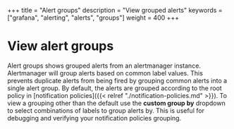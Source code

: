 +++
title = "Alert groups"
description = "View grouped alerts"
keywords = ["grafana", "alerting", "alerts", "groups"]
weight = 400
+++

# View alert groups

Alert groups shows grouped alerts from an alertmanager instance. Alertmanager will group alerts based on common label values. This prevents duplicate alerts from being fired by grouping common alerts into a single alert group. By default, the alerts are grouped according to the root policy in [notification policies]({{< relref "./notification-policies.md" >}}). To view a grouping other than the default use the **custom group by** dropdown to select combinations of labels to group alerts by. This is useful for debugging and verifying your notification policies grouping.
